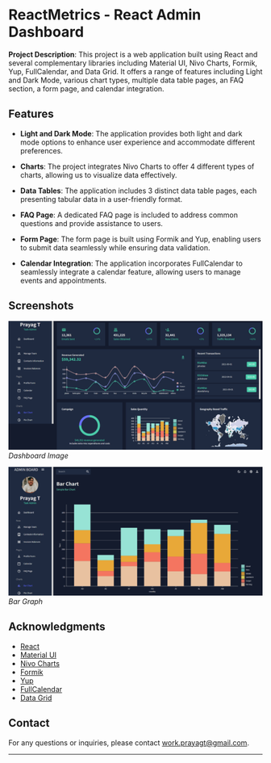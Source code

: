 # ReactMetrics - React Admin Dashboard

**Project Description**: This project is a web application built using React and several complementary libraries including Material UI, Nivo Charts, Formik, Yup, FullCalendar, and Data Grid. It offers a range of features including Light and Dark Mode, various chart types, multiple data table pages, an FAQ section, a form page, and calendar integration.

## Features

- **Light and Dark Mode**: The application provides both light and dark mode options to enhance user experience and accommodate different preferences.

- **Charts**: The project integrates Nivo Charts to offer 4 different types of charts, allowing us to visualize data effectively.

- **Data Tables**: The application includes 3 distinct data table pages, each presenting tabular data in a user-friendly format.

- **FAQ Page**: A dedicated FAQ page is included to address common questions and provide assistance to users.

- **Form Page**: The form page is built using Formik and Yup, enabling users to submit data seamlessly while ensuring data validation.

- **Calendar Integration**: The application incorporates FullCalendar to seamlessly integrate a calendar feature, allowing users to manage events and appointments.

## Screenshots

![Screenshot 1](/Img/Screenshot-1.png)
_Dashboard Image_

![Screenshot 2](/Img/Screenshot-2.png)
_Bar Graph_

## Acknowledgments

- [React](https://reactjs.org/)
- [Material UI](https://mui.com/)
- [Nivo Charts](https://nivo.rocks/)
- [Formik](https://formik.org/)
- [Yup](https://github.com/jquense/yup)
- [FullCalendar](https://fullcalendar.io/)
- [Data Grid](https://mui.com/components/data-grid/)

## Contact

For any questions or inquiries, please contact [work.prayagt@gmail.com](mailto:work.prayagt@gmail.com).

---
